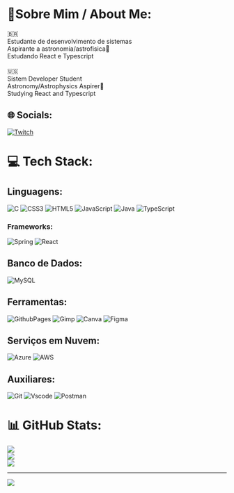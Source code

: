 # 📝Sobre Mim / About Me:
🇧🇷<br>Estudante de desenvolvimento de sistemas<br>Aspirante a astronomia/astrofisica🚀<br>Estudando React e Typescript<br><br>🇺🇸<br>Sistem Developer Student<br>Astronomy/Astrophysics Aspirer🚀<br>Studying React and Typescript


## 🌐 Socials:
[![Twitch](https://img.shields.io/badge/Twitch-%239146FF.svg?logo=Twitch&logoColor=white)](https://twitch.tv/sam_umbra) 

# 💻 Tech Stack:
<h2>Linguagens:</h2>

![C](https://img.shields.io/badge/C-A8B9CC?style=for-the-badge&logo=c&logoColor=black) ![CSS3](https://img.shields.io/badge/CSS3-1572B6?style=for-the-badge&logo=css3&logoColor=white) ![HTML5](https://img.shields.io/badge/HTML5-E34F26?style=for-the-badge&logo=html5&logoColor=white) ![JavaScript](https://img.shields.io/badge/JavaScript-F7DF1E?style=for-the-badge&logo=javascript&logoColor=black) ![Java](https://img.shields.io/badge/Java-ED8B00?style=for-the-badge&logo=openjdk&logoColor=white) ![TypeScript](https://img.shields.io/badge/typescript-%23007ACC.svg?style=for-the-badge&logo=typescript&logoColor=white)

<h3>Frameworks:</h3>

![Spring](https://img.shields.io/badge/Spring-6DB33F?style=for-the-badge&logo=spring&logoColor=white) ![React](https://img.shields.io/badge/react-%2320232a.svg?style=for-the-badge&logo=react&logoColor=%2361DAFB)

<h2>Banco de Dados:</h2>

![MySQL](https://img.shields.io/badge/MySQL-4479A1?style=for-the-badge&logo=mysql&logoColor=white)

<h2>Ferramentas:</h2>

![GithubPages](https://img.shields.io/badge/github%20pages-121013?style=for-the-badge&logo=github&logoColor=white) ![Gimp](https://img.shields.io/badge/Gimp-657D8B?style=for-the-badge&logo=gimp&logoColor=FFFFFF) ![Canva](https://img.shields.io/badge/Canva-%2300C4CC.svg?style=for-the-badge&logo=Canva&logoColor=white) ![Figma](https://img.shields.io/badge/Figma-696969?style=for-the-badge&logo=figma&logoColor=figma)

<h2>Serviços em Nuvem:</h2>

![Azure](https://img.shields.io/badge/azure-%230072C6.svg?style=for-the-badge&logo=microsoftazure&logoColor=white) 
![AWS](https://img.shields.io/badge/AWS-%23FF9900.svg?style=for-the-badge&logo=amazon-aws&logoColor=white)

<h2>Auxiliares:</h2>

![Git](https://img.shields.io/badge/GIT-E44C30?style=for-the-badge&logo=git&logoColor=white) ![Vscode](https://img.shields.io/badge/Vscode-007ACC?style=for-the-badge&logo=visual-studio-code&logoColor=white) ![Postman](https://img.shields.io/badge/Postman-FF6C37.svg?style=for-the-badge&logo=Postman&logoColor=white)

# 📊 GitHub Stats:
![](https://github-readme-stats.vercel.app/api?username=Sam-Umbra&theme=react&hide_border=true&include_all_commits=true&count_private=false)<br/>
![](https://github-readme-streak-stats.herokuapp.com/?user=Sam-Umbra&theme=react&hide_border=true)<br/>
![](https://github-readme-stats.vercel.app/api/top-langs/?username=Sam-Umbra&theme=react&hide_border=true&include_all_commits=true&count_private=false&layout=compact)

---
[![](https://visitcount.itsvg.in/api?id=Sam-Umbra&icon=1&color=0)](https://visitcount.itsvg.in)

<!-- Proudly created with GPRM ( https://gprm.itsvg.in ) -->
